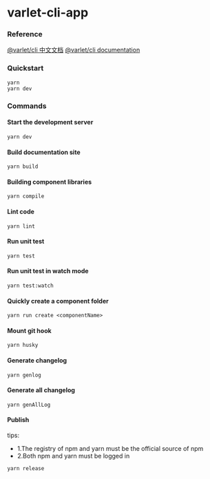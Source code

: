 # varlet-cli-app

### Reference

[@varlet/cli 中文文档](https://github.com/haoziqaq/varlet/blob/dev/packages/varlet-cli/README.md)
[@varlet/cli documentation](https://github.com/haoziqaq/varlet/blob/dev/packages/varlet-cli/README.en-US.md)

### Quickstart

```shell
yarn
yarn dev
```

### Commands

#### Start the development server

```shell
yarn dev
```

#### Build documentation site

```shell
yarn build
```

#### Building component libraries

```shell
yarn compile
```

#### Lint code

```shell
yarn lint
```

#### Run unit test

```shell
yarn test
```

#### Run unit test in watch mode

```shell
yarn test:watch
```

#### Quickly create a component folder

```shell
yarn run create <componentName>
```

#### Mount git hook

```shell
yarn husky
```

#### Generate changelog

```shell
yarn genlog
```

#### Generate all changelog

```shell
yarn genAllLog
```

#### Publish

tips: 
- 1.The registry of npm and yarn must be the official source of npm
- 2.Both npm and yarn must be logged in

```shell
yarn release
```

